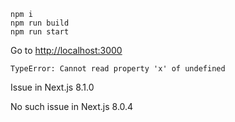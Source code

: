 

```
npm i
npm run build
npm run start
```

Go to [http://localhost:3000](http://localhost:3000)

```
TypeError: Cannot read property 'x' of undefined
```


Issue in Next.js 8.1.0

No such issue in Next.js 8.0.4
